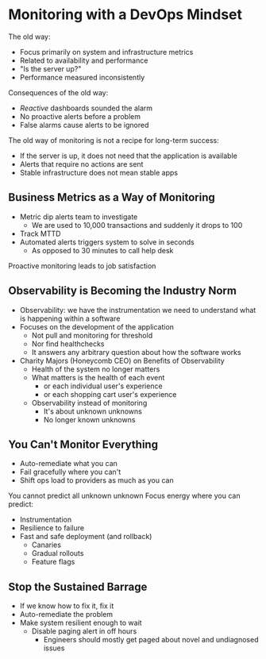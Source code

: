# Monitoring with a DevOps Mindset

The old way:

- Focus primarily on system and infrastructure metrics
- Related to availability and performance
- "Is the server up?"
- Performance measured inconsistently

Consequences of the old way:

- *Reactive* dashboards sounded the alarm
- No proactive alerts before a problem
- False alarms cause alerts to be ignored

The old way of monitoring is not a recipe for long-term success:

- If the server is up, it does not need that the application is available
- Alerts that require no actions are sent
- Stable infrastructure does not mean stable apps

## Business Metrics as a Way of Monitoring

- Metric dip alerts team to investigate
  - We are used to 10,000 transactions and suddenly it drops to 100
- Track MTTD
- Automated alerts triggers system to solve in seconds
  - As opposed to 30 minutes to call help desk

Proactive monitoring leads to job satisfaction

## Observability is Becoming the Industry Norm

- Observability: we have the instrumentation we need to understand what is happening within a software
- Focuses on the development of the application
  - Not pull and monitoring for threshold
  - Nor find healthchecks
  - It answers any arbitrary question about how the software works
- Charity Majors (Honeycomb CEO) on Benefits of Observability
  - Health of the system no longer matters
  - What matters is the health of each event
    - or each individual user's experience
    - or each shopping cart user's experience
  - Observability instead of monitoring
    - It's about unknown unknowns
    - No longer known unknowns

## You Can't Monitor Everything

- Auto-remediate what you can
- Fail gracefully where you can't
- Shift ops load to providers as much as you can

You cannot predict all unknown unknown
Focus energy where you can predict:

- Instrumentation
- Resilience to failure
- Fast and safe deployment (and rollback)
  - Canaries
  - Gradual rollouts
  - Feature flags

## Stop the Sustained Barrage

- If we know how to fix it, fix it
- Auto-remediate the problem
- Make system resilient enough to wait
  - Disable paging alert in off hours
    - Engineers should mostly get paged about novel and undiagnosed issues
